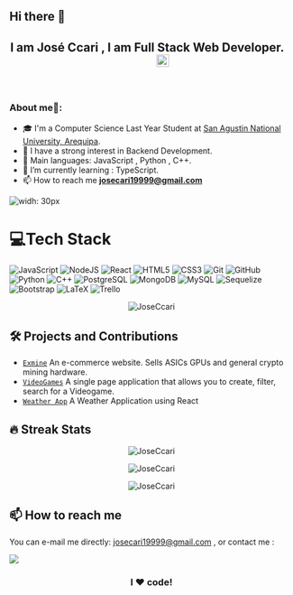 ## Hi there 👋
<h2 align="center"> I am José Ccari , I am Full Stack Web Developer.&nbsp &nbsp &nbsp &nbsp &nbsp &nbsp <a href="https://www.linkedin.com/in/josecari">
  <img align="rigth" alt="JoseCcari Linkdein" width="22px" src="https://cdn.jsdelivr.net/npm/simple-icons@v3/icons/linkedin.svg" />
</a></h2>
<br>  

### About me🧑:

- 🎓 I'm a Computer Science Last Year Student at [San Agustin National University, Arequipa](https://www.unsa.edu.pe/en/).
- 📝 I have a strong interest in Backend Development.
- 🌟 Main languages: JavaScript , Python , C++.
- 🌱 I’m currently learning : TypeScript.
- 📫 How to reach me **josecari19999@gmail.com**

![widh: 30px](https://camo.githubusercontent.com/992babdffd8c74a1502de375fbdf7e4d54773242/68747470733a2f2f6d656469612e67697068792e636f6d2f6d656469612f53576f536b4e36447854737a71494b4571762f67697068792e676966)
<br>

  # 💻Tech Stack 
  
![JavaScript](https://img.shields.io/badge/javascript-%23323330.svg?style=for-the-badge&logo=javascript&logoColor=%23F7DF1E)
![NodeJS](https://img.shields.io/badge/node.js-6DA55F?style=for-the-badge&logo=node.js&logoColor=white)
![React](https://img.shields.io/badge/react-%2320232a.svg?style=for-the-badge&logo=react&logoColor=%2361DAFB)
![HTML5](https://img.shields.io/badge/html5-%23E34F26.svg?style=for-the-badge&logo=html5&logoColor=white)
![CSS3](https://img.shields.io/badge/css3-%231572B6.svg?style=for-the-badge&logo=css3&logoColor=white)
![Git](https://img.shields.io/badge/git-%23F05033.svg?style=for-the-badge&logo=git&logoColor=white)
![GitHub](https://img.shields.io/badge/github-%23121011.svg?style=for-the-badge&logo=github&logoColor=white)
![Python](https://img.shields.io/badge/python-3670A0?style=for-the-badge&logo=python&logoColor=ffdd54)
![C++](https://img.shields.io/badge/c++-%2300599C.svg?style=for-the-badge&logo=c%2B%2B&logoColor=white)
![PostgreSQL](https://img.shields.io/badge/PostgreSQL-%234ea94b.svg?style=for-the-badge&logo=PostgreSQL&logoColor=white)
![MongoDB](https://img.shields.io/badge/MongoDB-%234ea94b.svg?style=for-the-badge&logo=mongodb&logoColor=white)
![MySQL](https://img.shields.io/badge/mysql-%2300f.svg?style=for-the-badge&logo=mysql&logoColor=white)
![Sequelize](https://img.shields.io/badge/Sequelize-%2300f.svg?style=for-the-badge&logo=Sequelize&logoColor=white)
![Bootstrap](https://img.shields.io/badge/bootstrap-%23563D7C.svg?style=for-the-badge&logo=bootstrap&logoColor=white)
![LaTeX](https://img.shields.io/badge/latex-%23008080.svg?style=for-the-badge&logo=latex&logoColor=white)
![Trello](https://img.shields.io/badge/Trello-%23026AA7.svg?style=for-the-badge&logo=Trello&logoColor=white)

  
 
<p align="center"> <img src="https://komarev.com/ghpvc/?username=JoseCcari&label=Profile%20views&color=0e75b6&style=plastic" alt="JoseCcari" /> </p>

## 🛠️ Projects and Contributions

- [`Exmine`](https://github.com/JoseCcari/Final-Project-Exmine) An e-commerce website. Sells ASICs GPUs and general crypto mining hardware.
- [`VideoGames`](https://github.com/JoseCcari/VideogamesPage) A single page application that allows you to create, filter, search for a Videogame.
- [`Weather App`](https://github.com/JoseCcari/WeatherApp-react) A Weather Application using React

## 🔥 Streak Stats

<p align="center"><img src="https://github-readme-stats.vercel.app/api?username=JoseCcari&show_icons=true&theme=algolia" alt="JoseCcari"/></p>


<p align="center"><img src="https://github-readme-streak-stats.herokuapp.com/?user=JoseCcari&theme=algolia" alt="JoseCcari"  /></p>

<p align="center"><img src="https://github-readme-stats.vercel.app/api/top-langs/?username=JoseCcari&theme=algolia&hide_border=false&include_all_commits=false&count_private=false&layout=compact" alt="JoseCcari"  /></p>


## 📫 How to reach me

You can e-mail me directly: josecari19999@gmail.com , or contact me :

[<img src="https://img.shields.io/badge/linkedin-%230077B5.svg?&style=for-the-badge&logo=linkedin&logoColor=white" />](https://www.linkedin.com/in/josecari) 

<div align="center">

### I ❤️ code!

</div>

